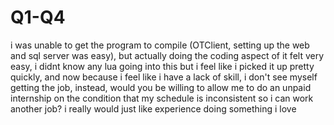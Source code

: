 # Q1-Q4

i was unable to get the program to compile (OTClient, setting up the web and sql server was easy), but actually doing the coding aspect of it felt very easy, i didnt know any lua going into this but i feel like i picked it up pretty quickly, and now because i feel like i have a lack of skill, i don't see myself getting the job, instead, would you be willing to allow me to do an unpaid internship on the condition that my schedule is inconsistent so i can work another job? i really would just like experience doing something i love
